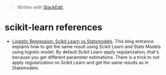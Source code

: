 
> Written with [StackEdit](https://stackedit.io/).

# scikit-learn references

- [Logistic Regression: Scikit Learn vs Statsmodels](https://stats.stackexchange.com/questions/203740/logistic-regression-scikit-learn-vs-statsmodels). This blog entrance explains how to get the same result using Scikit Learn and Stats Models using logistic model. By default Scikit Learn apply regularization, that's because you get different parameter estimations. There is a trick to not apply regularization on Scikit Learn and get the same results as in Statsmodels.
<!--stackedit_data:
eyJoaXN0b3J5IjpbLTEzODU0NzE5MjZdfQ==
-->